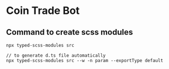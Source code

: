 # Coin Trade Bot

## Command to create scss modules

```shell
npx typed-scss-modules src

// to generate d.ts file automatically
npx typed-scss-modules src --w -n param --exportType default
```
